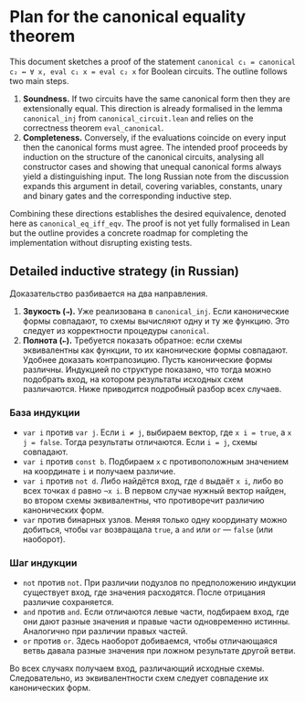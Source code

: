 # Plan for the canonical equality theorem

This document sketches a proof of the statement
`canonical c₁ = canonical c₂ ↔ ∀ x, eval c₁ x = eval c₂ x` for Boolean circuits.
The outline follows two main steps.

1. **Soundness.**  If two circuits have the same canonical form then they
   are extensionally equal.  This direction is already formalised in the
   lemma `canonical_inj` from `canonical_circuit.lean` and relies on the
   correctness theorem `eval_canonical`.
2. **Completeness.**  Conversely, if the evaluations coincide on every
   input then the canonical forms must agree.  The intended proof proceeds
   by induction on the structure of the canonical circuits, analysing all
   constructor cases and showing that unequal canonical forms always yield
   a distinguishing input.  The long Russian note from the discussion
   expands this argument in detail, covering variables, constants, unary
   and binary gates and the corresponding inductive step.

Combining these directions establishes the desired equivalence, denoted
here as `canonical_eq_iff_eqv`.  The proof is not yet fully formalised in
Lean but the outline provides a concrete roadmap for completing the
implementation without disrupting existing tests.

## Detailed inductive strategy (in Russian)

Доказательство разбивается на два направления.

1. **Звукость (`→`).**  Уже реализована в `canonical_inj`.  Если канонические формы
   совпадают, то схемы вычисляют одну и ту же функцию.  Это следует из
   корректности процедуры `canonical`.
2. **Полнота (`←`).**  Требуется показать обратное: если схемы эквивалентны как
   функции, то их канонические формы совпадают.  Удобнее доказать
   контрапозицию.  Пусть канонические формы различны.  Индукцией по структуре
   показано, что тогда можно подобрать вход, на котором результаты
   исходных схем различаются.  Ниже приводится подробный разбор всех
   случаев.

### База индукции

* `var i` против `var j`.  Если `i ≠ j`, выбираем вектор, где `x i = true`,
  а `x j = false`.  Тогда результаты отличаются.  Если `i = j`, схемы
  совпадают.
* `var i` против `const b`.  Подбираем `x` c противоположным значением на
  координате `i` и получаем различие.
* `var i` против `not d`.  Либо найдётся вход, где `d` выдаёт `x i`, либо
  во всех точках `d` равно `¬x i`.  В первом случае нужный вектор найден,
  во втором схемы эквивалентны, что противоречит различию канонических форм.
* `var` против бинарных узлов.  Меняя только одну координату можно добиться,
  чтобы `var` возвращала `true`, а `and` или `or` — `false` (или наоборот).

### Шаг индукции

* `not` против `not`.  При различии подузлов по предположению индукции
  существует вход, где значения расходятся.  После отрицания различие
  сохраняется.
* `and` против `and`.  Если отличаются левые части, подбираем вход, где
  они дают разные значения и правые части одновременно истинны.  Аналогично
  при различии правых частей.
* `or` против `or`.  Здесь наоборот добиваемся, чтобы отличающаяся ветвь
  давала разные значения при ложном результате другой ветви.

Во всех случаях получаем вход, различающий исходные схемы.  Следовательно,
из эквивалентности схем следует совпадение их канонических форм.
